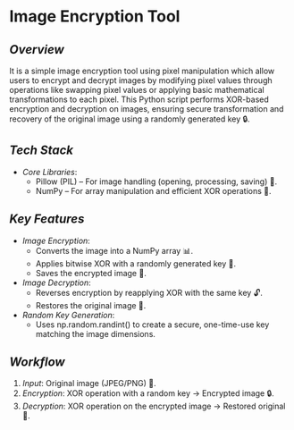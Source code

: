# Image Encryption Tool
## *Overview*
It is a simple image encryption tool using pixel manipulation which allow users to encrypt and decrypt images by modifying pixel values through operations like swapping pixel values or applying basic mathematical transformations to each pixel. This Python script performs XOR-based encryption and decryption on images, ensuring secure transformation and recovery of the original image using a randomly generated key 🔒.

## *Tech Stack*
- *Core Libraries*:
    - Pillow (PIL) – For image handling (opening, processing, saving) 📸.
    - NumPy – For array manipulation and efficient XOR operations 🤖.

## *Key Features*
- *Image Encryption*:
    - Converts the image into a NumPy array 📊.
    - Applies bitwise XOR with a randomly generated key 🔑.
    - Saves the encrypted image 📁.
- *Image Decryption*:
    - Reverses encryption by reapplying XOR with the same key 🔓.
    - Restores the original image 📸.
- *Random Key Generation*:
    - Uses np.random.randint() to create a secure, one-time-use key matching the image dimensions.

## *Workflow*
1. *Input*: Original image (JPEG/PNG) 📁.
2. *Encryption*: XOR operation with a random key → Encrypted image 🔒.
3. *Decryption*: XOR operation on the encrypted image → Restored original 📸.
